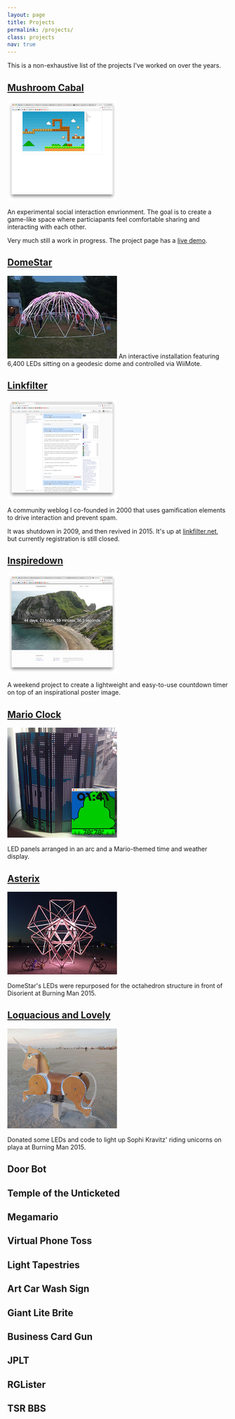 ```yaml
---
layout: page
title: Projects
permalink: /projects/
class: projects
nav: true
---
```


This is a non-exhaustive list of the projects I've worked on over the years. 

## [Mushroom Cabal](/projects/mushroom-cabal/)

[![Mushroom Cabal Screenshot](/projects/mushroom-cabal/screenshot-thumb.png)](/projects/mushroom-cabal/)

An experimental social interaction envrionment.  The goal is to create a game-like space where particiapants
feel comfortable sharing and interacting with each other.

Very much still a work in progress.  The project page has a [live demo](https://potatono.github.io/mushroom-cabal-game/).

<div class="clear"></div>

## [DomeStar](/projects/domestar/)

[![DomeStar at Country Club 2016](/projects/domestar/cc2016-01-thumb.jpg)](/projects/domestar) An interactive installation featuring 6,400 LEDs sitting on a geodesic dome and controlled via WiiMote. 

<div class="clear"></div>

## [Linkfilter](/projects/linkfilter/)

[![Linkfilter Screenshot](/projects/linkfilter/screenshot-thumb.png)](/projects/linkfilter)

A community weblog I co-founded in 2000 that uses gamification elements to drive interaction and prevent spam.

It was shutdown in 2009, and then revived in 2015.  It's up at [linkfilter.net](http://linkfilter.net/), but currently registration is still closed.

<div class="clear"></div>

## [Inspiredown](/projects/inspiredown/)

[![Inspiredown Screenshot](/projects/inspiredown/screenshot-thumb.png)](/projects/inspiredown)

A weekend project to create a lightweight and easy-to-use countdown timer on top of an inspirational poster image.

<div class="clear"></div>

## [Mario Clock](/projects/mario-clock/)

[![Mario Clock and Simulator](/projects/mario-clock/merged-thumb.jpg)](/projects/mario-clock)

LED panels arranged in an arc and a Mario-themed time and weather display.

<div class="clear"></div>

## [Asterix](/projects/domestar/#asterix)

[![Asterix at BM2015](/projects/asterix/photo-thumb.jpg)](/projects/domestar/#asterix)

DomeStar's LEDs were repurposed for the octahedron structure in front of Disorient at Burning Man 2015.

<div class="clear"></div>

## [Loquacious and Lovely](http://mix-engineering.com/projects/loquacious-and-lovely-mythical-talking-unicorns/)

[![Unicorn at BM2015](/projects/unicorns/photo-thumb.jpg)](http://mix-engineering.com/projects/loquacious-and-lovely-mythical-talking-unicorns/)

Donated some LEDs and code to light up Sophi Kravitz' riding unicorns on playa at Burning Man 2015.  

<div class="clear"></div>

## Door Bot

## Temple of the Unticketed

## Megamario

## Virtual Phone Toss

## Light Tapestries

## Art Car Wash Sign

## Giant Lite Brite

## Business Card Gun

## JPLT

## RGLister

## TSR BBS


